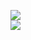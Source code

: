 [![](https://img.shields.io/badge/Made%20With-Github%20Spray-lightgrey.svg?style=for-the-badge&logo=github)](https://github.com/Annihil/github-spray#27127)  
[![](https://i.imgur.com/2DrTn0Z.gif)](https://github.com/Annihil/github-spray)